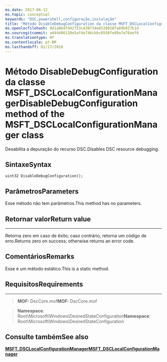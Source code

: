 ```yaml
---
ms.date: 2017-06-12
ms.topic: conceptual
keywords: "DSC,powershell,configuração,instalação"
title: "Método DisableDebugConfiguration da classe MSFT_DSCLocalConfigurationManager"
ms.openlocfilehash: 9d1a0b4fd42753c438734e0228028fa89b927b1d
ms.sourcegitcommit: a444406120e5af4e746cbbc0558fe89a7e78aef6
ms.translationtype: HT
ms.contentlocale: pt-BR
ms.lasthandoff: 01/17/2018
---
```

# <a name="disabledebugconfiguration-method-of-the-msftdsclocalconfigurationmanager-class"></a><span data-ttu-id="1fe1f-103">Método DisableDebugConfiguration da classe MSFT_DSCLocalConfigurationManager</span><span class="sxs-lookup"><span data-stu-id="1fe1f-103">DisableDebugConfiguration method of the MSFT_DSCLocalConfigurationManager class</span></span>

<span data-ttu-id="1fe1f-104">Desabilita a depuração do recurso DSC.</span><span class="sxs-lookup"><span data-stu-id="1fe1f-104">Disables DSC resource debugging.</span></span>

<a name="syntax"></a><span data-ttu-id="1fe1f-105">Sintaxe</span><span class="sxs-lookup"><span data-stu-id="1fe1f-105">Syntax</span></span>
------

```mof
uint32 DisableDebugConfiguration();
```

<a name="parameters"></a><span data-ttu-id="1fe1f-106">Parâmetros</span><span class="sxs-lookup"><span data-stu-id="1fe1f-106">Parameters</span></span>
----------

<span data-ttu-id="1fe1f-107">Esse método não tem parâmetros.</span><span class="sxs-lookup"><span data-stu-id="1fe1f-107">This method has no parameters.</span></span>

## <a name="return-value"></a><span data-ttu-id="1fe1f-108">Retornar valor</span><span class="sxs-lookup"><span data-stu-id="1fe1f-108">Return value</span></span>
------------

<span data-ttu-id="1fe1f-109">Retorna zero em caso de êxito; caso contrário, retorna um código de erro.</span><span class="sxs-lookup"><span data-stu-id="1fe1f-109">Returns zero on success; otherwise returns an error code.</span></span>

## <a name="remarks"></a><span data-ttu-id="1fe1f-110">Comentários</span><span class="sxs-lookup"><span data-stu-id="1fe1f-110">Remarks</span></span>

<span data-ttu-id="1fe1f-111">Esse é um método estático.</span><span class="sxs-lookup"><span data-stu-id="1fe1f-111">This is a static method.</span></span>

## <a name="requirements"></a><span data-ttu-id="1fe1f-112">Requisitos</span><span class="sxs-lookup"><span data-stu-id="1fe1f-112">Requirements</span></span>
------------
><span data-ttu-id="1fe1f-113">**MOF:** DscCore.mof</span><span class="sxs-lookup"><span data-stu-id="1fe1f-113">**MOF:** DscCore.mof</span></span>

><span data-ttu-id="1fe1f-114">**Namespace**: Root\Microsoft\Windows\DesiredStateConfiguration</span><span class="sxs-lookup"><span data-stu-id="1fe1f-114">**Namespace**: Root\Microsoft\Windows\DesiredStateConfiguration</span></span>


## <a name="see-also"></a><span data-ttu-id="1fe1f-115">Consulte também</span><span class="sxs-lookup"><span data-stu-id="1fe1f-115">See also</span></span>


[<span data-ttu-id="1fe1f-116">**MSFT_DSCLocalConfigurationManager**</span><span class="sxs-lookup"><span data-stu-id="1fe1f-116">**MSFT_DSCLocalConfigurationManager**</span></span>](msft-dsclocalconfigurationmanager.md)

 

 



